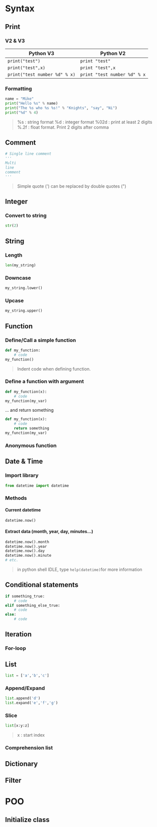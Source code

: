 # Syntax
## Print
### V2 & V3
Python V3 | Python V2
-------- | -----
`print("test")` | `print "test"`
`print("test",x)` | `print "test",x`
`print("test number %d" % x)` | `print "test number %d" % x`

### Formatting
```python
name = "Mike"
print("Hello %s" % name)
print("The %s who %s %s!" % "Knights", "say", "Ni")
print("%d" % 4)
```
> %s : string format
> %d : integer format
> %02d : print at least 2 digits
> %.2f : float format. Print 2 digits after comma
## Comment
```python
# Single line comment
''' 
Multi
line 
comment
'''
```
> Simple quote (') can be replaced by double quotes (")

## Integer
### Convert to string
```python
str(2)
```

## String
### Length
```python
len(my_string)
```
### Downcase
```python
my_string.lower()
```
### Upcase
```python
my_string.upper()
```




## Function
### Define/Call a simple function
```python
def my_function:
	# code
my_function()
```
> Indent code when defining function. 

### Define a function with argument
```python
def my_function(x):
	# code
my_function(my_var)
```
... and return something
```python
def my_function(x):
	# code
	return something
my_function(my_var)
```
### Anonymous function

## Date & Time
### Import library
```python
from datetime import datetime
```
### Methods
#### Current datetime
```python
datetime.now()
```
#### Extract data (month, year, day, minutes...)
```python
datetime.now().month
datetime.now().year
datetime.now().day
datetime.now().minute
# etc.
```
> in python shell IDLE, type `help(datetime)`for more information

## Conditional statements
```python
if something_true:
	# code
elif something_else_true:
	# code 
else:
	# code
```
## Iteration
### For-loop
## List
```python
list = ['a','b','c']
```
### Append/Expand
```python
list.append('d')
list.expand('e','f','g')
```
### Slice
```python
list[x:y:z]
```
> x : start index
> 
### Comprehension list
## Dictionary
## Filter

# POO
## Initialize class


<!--stackedit_data:
eyJoaXN0b3J5IjpbLTE4ODQ3Mzc5MDAsLTg2MDg5NDk3MywxNz
c5MjQxMzcwLC0yMTAxNjc3NTE4LDE2Mzg1MjA5MCw0MjQyNDMy
NjcsNDU2ODI0NTg3LC0zNjYwNjUyNTQsLTkzNjQwNTE1MSwtMT
U5NDE5NTE0OCwxNzM5NTgxMjcwLC0xMzg2MzM5Mjc1LC0yMDM5
Mjg5NTExLDk3OTU1MTgwOCwtNTYwODIxMjQxLDI3Njg3MDU1Mi
wzMDE3ODY1MjNdfQ==
-->